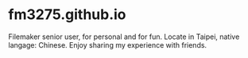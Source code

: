 # fm3275.github.io
Filemaker senior user, for personal and for fun.
Locate in Taipei, native langage: Chinese.
Enjoy sharing my experience with friends.
